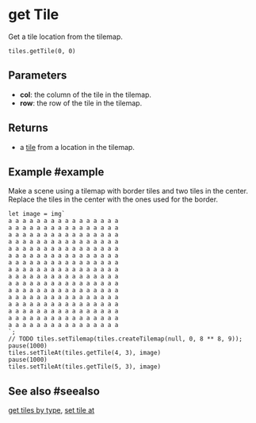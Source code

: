 # get Tile

Get a tile location from the tilemap.

```sig
tiles.getTile(0, 0)
```

## Parameters

* **col**: the column of the tile in the tilemap.
* **row**: the row of the tile in the tilemap.

## Returns

* a [tile](/types/tile) from a location in the tilemap.

## Example #example

Make a scene using a tilemap with border tiles and two tiles in the center. Replace the tiles in the center with the ones used for the border.

```blocks
let image = img`
a a a a a a a a a a a a a a a a 
a a a a a a a a a a a a a a a a 
a a a a a a a a a a a a a a a a 
a a a a a a a a a a a a a a a a 
a a a a a a a a a a a a a a a a 
a a a a a a a a a a a a a a a a 
a a a a a a a a a a a a a a a a 
a a a a a a a a a a a a a a a a 
a a a a a a a a a a a a a a a a 
a a a a a a a a a a a a a a a a 
a a a a a a a a a a a a a a a a 
a a a a a a a a a a a a a a a a 
a a a a a a a a a a a a a a a a 
a a a a a a a a a a a a a a a a 
a a a a a a a a a a a a a a a a 
a a a a a a a a a a a a a a a a 
`;
// TODO tiles.setTilemap(tiles.createTilemap(null, 0, 8 ** 8, 9)); 
pause(1000)
tiles.setTileAt(tiles.getTile(4, 3), image)
pause(1000)
tiles.setTileAt(tiles.getTile(5, 3), image)
```

## See also #seealso

[get tiles by type](/reference/tiles/get-tiles-by-type),
[set tile at](/reference/tiles/set-tile-at)